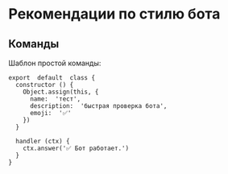 # Рекомендации по стилю бота
## Команды

Шаблон простой команды:

    export  default  class {
	  constructor () {
        Object.assign(this, {
          name:  'тест',
	      description:  'быстрая проверка бота',
		  emoji:  '✅'
	    })
      }
      
      handler (ctx) {
	    ctx.answer('✅ Бот работает.')
      }
    }
